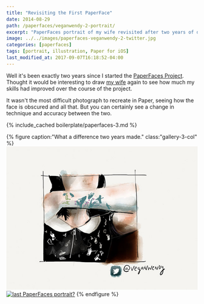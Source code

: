 ```yaml
---
title: "Revisiting the First PaperFace"
date: 2014-08-29
path: /paperfaces/veganwendy-2-portrait/
excerpt: "PaperFaces portrait of my wife revisited after two years of drawing with Paper."
image: ../../images/paperfaces-veganwendy-2-twitter.jpg
categories: [paperfaces]
tags: [portrait, illustration, Paper for iOS]
last_modified_at: 2017-09-07T16:18:52-04:00
---
```


Well it's been exactly two years since I started the [PaperFaces Project](/paperfaces/). Thought it would be interesting to draw [my wife](https://twitter.com/veganwendy) again to see how much my skills had improved over the course of the project.

It wasn't the most difficult photograph to recreate in Paper, seeing how the face is obscured and all that. But you can certainly see a change in technique and accuracy between the two.

{% include_cached boilerplate/paperfaces-3.md %}

{% figure caption:"What a difference two years made." class:"gallery-3-col" %}
[![first PaperFaces portrait](../../images/paperfaces-veganwendy-twitter-600.jpg)](../../images/paperfaces-veganwendy-twitter.jpg) [![last PaperFaces portrait?](../../images/paperfaces-veganwendy-2-twitter-600.jpg)](../../images/paperfaces-veganwendy-2-twitter.jpg)
{% endfigure %}
